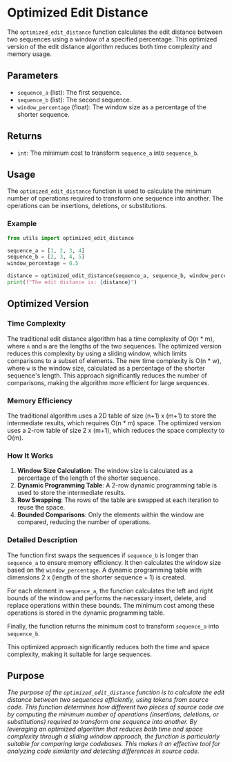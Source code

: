 # Optimized Edit Distance

The `optimized_edit_distance` function calculates the edit distance between two sequences using a window of a specified percentage. This optimized version of the edit distance algorithm reduces both time complexity and memory usage.

## Parameters

- `sequence_a` (list): The first sequence.
- `sequence_b` (list): The second sequence.
- `window_percentage` (float): The window size as a percentage of the shorter sequence.

## Returns

- `int`: The minimum cost to transform `sequence_a` into `sequence_b`.

## Usage

The `optimized_edit_distance` function is used to calculate the minimum number of operations required to transform one sequence into another. The operations can be insertions, deletions, or substitutions.

### Example

```python
from utils import optimized_edit_distance

sequence_a = [1, 2, 3, 4]
sequence_b = [2, 3, 4, 5]
window_percentage = 0.5

distance = optimized_edit_distance(sequence_a, sequence_b, window_percentage)
print(f"The edit distance is: {distance}")
```

## Optimized Version

### Time Complexity

The traditional edit distance algorithm has a time complexity of O(n * m), where `n` and `m` are the lengths of the two sequences. The optimized version reduces this complexity by using a sliding window, which limits comparisons to a subset of elements. The new time complexity is O(n * w), where `w` is the window size, calculated as a percentage of the shorter sequence's length. This approach significantly reduces the number of comparisons, making the algorithm more efficient for large sequences.

### Memory Efficiency

The traditional algorithm uses a 2D table of size (n+1) x (m+1) to store the intermediate results, which requires O(n * m) space. The optimized version uses a 2-row table of size 2 x (m+1), which reduces the space complexity to O(m).

### How It Works

1. **Window Size Calculation**: The window size is calculated as a percentage of the length of the shorter sequence.
2. **Dynamic Programming Table**: A 2-row dynamic programming table is used to store the intermediate results.
3. **Row Swapping**: The rows of the table are swapped at each iteration to reuse the space.
4. **Bounded Comparisons**: Only the elements within the window are compared, reducing the number of operations.

### Detailed Description

The function first swaps the sequences if `sequence_b` is longer than `sequence_a` to ensure memory efficiency. It then calculates the window size based on the `window_percentage`. A dynamic programming table with dimensions 2 x (length of the shorter sequence + 1) is created.

For each element in `sequence_a`, the function calculates the left and right bounds of the window and performs the necessary insert, delete, and replace operations within these bounds. The minimum cost among these operations is stored in the dynamic programming table.

Finally, the function returns the minimum cost to transform `sequence_a` into `sequence_b`.

This optimized approach significantly reduces both the time and space complexity, making it suitable for large sequences.

## Purpose

*The purpose of the `optimized_edit_distance` function is to calculate the edit distance between two sequences efficiently, using tokens from source code. This function determines how different two pieces of source code are by computing the minimum number of operations (insertions, deletions, or substitutions) required to transform one sequence into another. By leveraging an optimized algorithm that reduces both time and space complexity through a sliding window approach, the function is particularly suitable for comparing large codebases. This makes it an effective tool for analyzing code similarity and detecting differences in source code.*